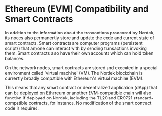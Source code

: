 # Ethereum (EVM) Compatibility and Smart Contracts

In addition to the information about the transactions processed by Nordek, its nodes also permanently store and update the code and current state of smart contracts. Smart contracts are computer programs (persistent scripts) that anyone can interact with by sending transactions invoking them. Smart contracts also have their own accounts which can hold token balances.  

On the network nodes, smart contracts are stored and executed in a special environment called 'virtual machine' (VM). The Nordek blockchain is currently broadly compatible with Ethereum's virtual machine (EVM). 

This means that any smart contract or decentralized application (dApp) that can be deployed on Ethereum or another EVM-compatible chain will also function if deployed on Nordek, including the TL20 and ERC721 standard-compatible contracts, for instance. No modification of the smart contract code is required. 
